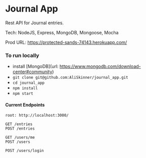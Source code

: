 # Journal App

Rest API for Journal entries.

Tech: NodeJS, Express, MongoDB, Mongoose, Mocha  

Prod URL: https://protected-sands-74143.herokuapp.com/

### To run locally
* install [MongoDB](url: https://www.mongodb.com/download-center#community)
* `git clone git@github.com:AliSkinner/journal_app.git`
* `cd journal_app`
* `npm install`
* `npm start`

#### Current Endpoints


```
root: http://localhost:3000/

GET /entries
POST /entries

GET /users/me
POST /users

POST /users/login

```
